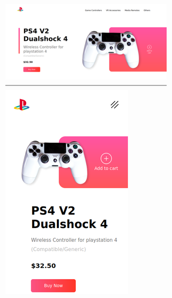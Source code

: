 
![image](https://github.com/Physcript/Design_01/blob/main/image/git.png)

----------------------------------

![image](https://github.com/Physcript/Design_01/blob/main/image/mobile.png)
